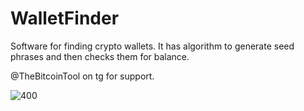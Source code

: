 # WalletFinder
Software for finding crypto wallets. It has algorithm to generate seed phrases and then checks them for balance.

@TheBitcoinTool on tg for support.

![400](https://github.com/user-attachments/assets/45d59556-4106-4765-b0a3-9d06127c2b49)

